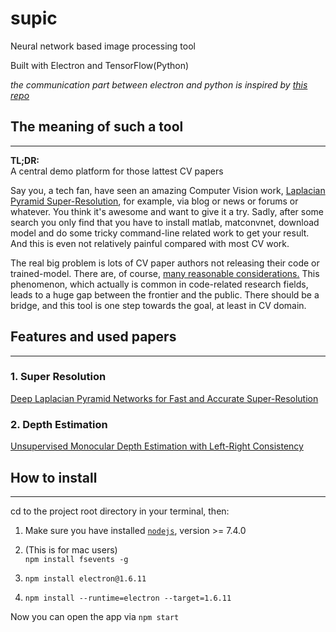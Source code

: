 # supic
Neural network based image processing tool  



Built with Electron and TensorFlow(Python)
 
 *the communication part between electron and python is inspired by [this repo](https://github.com/fyears/electron-python-example)*

## The meaning of such a tool
---
**TL;DR:**  
A central demo platform for those lattest CV papers

Say you, a tech fan, have seen an amazing Computer Vision work, [Laplacian Pyramid Super-Resolution](http://vllab1.ucmerced.edu/~wlai24/LapSRN/), for example, via blog or news or forums or whatever. You think it's awesome and want to give it a try. Sadly, after some search you only find that you have to install matlab, matconvnet, download model and do some tricky command-line related work to get your result. And this is even not relatively painful compared with most CV work.

The real big problem is lots of CV paper authors not releasing their code or trained-model. There are, of course, [many reasonable considerations.](https://softwareengineering.stackexchange.com/questions/171332/why-dont-research-papers-that-mention-custom-software-release-the-source-code) This phenomenon, which actually is common in code-related research fields, leads to a huge gap between the frontier and the public. There should be a bridge, and this tool is one step towards the goal, at least in CV domain.

## Features and used papers
---
### 1. Super Resolution

[Deep Laplacian Pyramid Networks for Fast and Accurate Super-Resolution](http://vllab1.ucmerced.edu/~wlai24/LapSRN/)

### 2. Depth Estimation
[Unsupervised Monocular Depth Estimation
with Left-Right Consistency](http://visual.cs.ucl.ac.uk/pubs/monoDepth/)

## How to install
---
cd to the project root directory in your terminal, then:
1. Make sure you have installed [`nodejs`](https://nodejs.org/en/), version >= 7.4.0
2. (This is for mac users)  
    `npm install fsevents -g`

3. `npm install electron@1.6.11 ` 
4. `npm install --runtime=electron --target=1.6.11`

Now you can open the app via `npm start`

